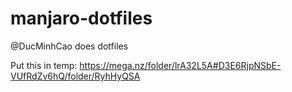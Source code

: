 # manjaro-dotfiles
@DucMinhCao does dotfiles

Put this in temp: https://mega.nz/folder/lrA32L5A#D3E6RjpNSbE-VUfRdZv6hQ/folder/RyhHyQSA

